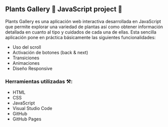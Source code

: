 ## Plants Gallery 🌵 JavaScript project 💫

Plants Gallery es una aplicación web interactiva desarrollada en JavaScript que permite explorar una variedad de plantas así como obtener información detallada en cuanto al tipo y cuidados de cada una de ellas. Esta sencilla aplicación pone en práctica básicamente las siguientes funcionalidades:
- Uso del scroll
- Activación de botones (back & next)
- Transiciones
- Animaciones
- Diseño Responsive

 ### Herramientas utilizadas ⚒️:

- HTML
- CSS
- JavaScript
- Visual Studio Code
- GitHub
- GitHub Pages
